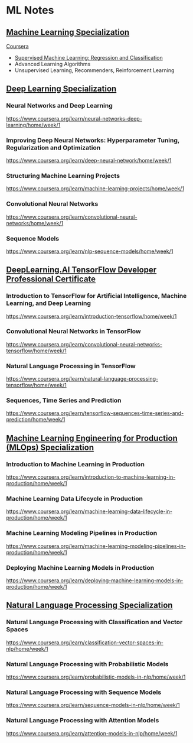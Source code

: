 # ML Notes

## [Machine Learning Specialization](/Machine%20Learning%20Specialization/)

[Coursera](https://www.coursera.org/specializations/machine-learning-introduction)

- [Supervised Machine Learning: Regression and Classification](/Machine%20Learning%20Specialization/Supervised%20Machine%20Learning%20Regression%20and%20Classification/)
- Advanced Learning Algorithms
- Unsupervised Learning, Recommenders, Reinforcement Learning

## [Deep Learning Specialization](/Deep%20Learning%20Specialization/)

### Neural Networks and Deep Learning

<https://www.coursera.org/learn/neural-networks-deep-learning/home/week/1>

### Improving Deep Neural Networks: Hyperparameter Tuning, Regularization and Optimization

<https://www.coursera.org/learn/deep-neural-network/home/week/1>

### Structuring Machine Learning Projects

<https://www.coursera.org/learn/machine-learning-projects/home/week/1>

### Convolutional Neural Networks

<https://www.coursera.org/learn/convolutional-neural-networks/home/week/1>

### Sequence Models

<https://www.coursera.org/learn/nlp-sequence-models/home/week/1>

## [DeepLearning.AI TensorFlow Developer Professional Certificate](/DeepLearning.AI%20TensorFlow%20Developer%20Professional%20Certificate/)

### Introduction to TensorFlow for Artificial Intelligence, Machine Learning, and Deep Learning

<https://www.coursera.org/learn/introduction-tensorflow/home/week/1>

### Convolutional Neural Networks in TensorFlow

<https://www.coursera.org/learn/convolutional-neural-networks-tensorflow/home/week/1>

### Natural Language Processing in TensorFlow

<https://www.coursera.org/learn/natural-language-processing-tensorflow/home/week/1>

### Sequences, Time Series and Prediction

<https://www.coursera.org/learn/tensorflow-sequences-time-series-and-prediction/home/week/1>

## [Machine Learning Engineering for Production (MLOps) Specialization](/Machine%20Learning%20Engineering%20for%20Production%20(MLOps)%20Specialization/)

### Introduction to Machine Learning in Production

<https://www.coursera.org/learn/introduction-to-machine-learning-in-production/home/week/1>

### Machine Learning Data Lifecycle in Production

<https://www.coursera.org/learn/machine-learning-data-lifecycle-in-production/home/week/1>

### Machine Learning Modeling Pipelines in Production

<https://www.coursera.org/learn/machine-learning-modeling-pipelines-in-production/home/week/1>

### Deploying Machine Learning Models in Production

<https://www.coursera.org/learn/deploying-machine-learning-models-in-production/home/week/1>

## [Natural Language Processing Specialization](/Natural%20Language%20Processing%20Specialization/)

### Natural Language Processing with Classification and Vector Spaces

<https://www.coursera.org/learn/classification-vector-spaces-in-nlp/home/week/1>

### Natural Language Processing with Probabilistic Models

<https://www.coursera.org/learn/probabilistic-models-in-nlp/home/week/1>

### Natural Language Processing with Sequence Models

<https://www.coursera.org/learn/sequence-models-in-nlp/home/week/1>

### Natural Language Processing with Attention Models

<https://www.coursera.org/learn/attention-models-in-nlp/home/week/1>
